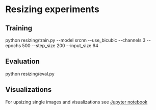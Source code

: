 # Resizing experiments

## Training
python resizing/train.py --model srcnn --use_bicubic --channels 3  --epochs 500 --step_size 200 --input_size 64

## Evaluation
python resizing/eval.py

## Visualizations
For upsizing single images and visualizations see [Jupyter notebook](resizing/evaluation.ipynb)